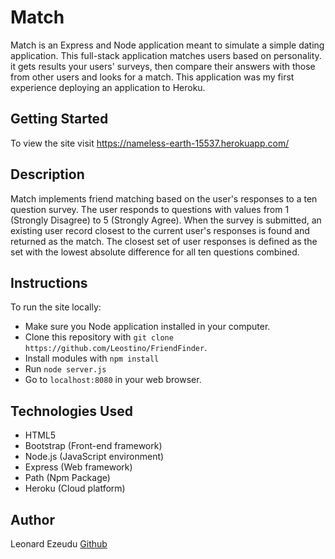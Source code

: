 # Match

Match is an Express and Node application meant to simulate a simple dating application. This full-stack application matches users based on personality. it gets results your users' surveys, then compare their answers with those from other users and looks for a match. This application was my first experience deploying an application to Heroku.


## Getting Started

To view the site visit https://nameless-earth-15537.herokuapp.com/


## Description

Match implements friend matching based on the user's responses to a ten question survey. The user responds to questions with values from 1 (Strongly Disagree) to 5 (Strongly Agree). When the survey is submitted, an existing user record closest to the current user's responses is found and returned as the match. The closest set of user responses is defined as the set with the lowest absolute difference for all ten questions combined.


## Instructions

To run the site locally:
* Make sure you Node application installed in your computer.
* Clone this repository with `git clone https://github.com/Leostino/FriendFinder`.
* Install modules with `npm install`
* Run `node server.js`
* Go to `localhost:8080` in your web browser.


## Technologies Used

* HTML5
* Bootstrap (Front-end framework)
* Node.js (JavaScript environment)
* Express (Web framework)
* Path (Npm Package)
* Heroku (Cloud platform)


## Author

Leonard Ezeudu
[Github](https://github.com/Leostino)
